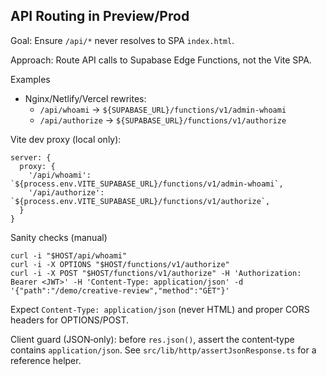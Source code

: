 ## API Routing in Preview/Prod

Goal: Ensure `/api/*` never resolves to SPA `index.html`.

Approach: Route API calls to Supabase Edge Functions, not the Vite SPA.

Examples
- Nginx/Netlify/Vercel rewrites:
  - `/api/whoami` → `${SUPABASE_URL}/functions/v1/admin-whoami`
  - `/api/authorize` → `${SUPABASE_URL}/functions/v1/authorize`

Vite dev proxy (local only):
```
server: {
  proxy: {
    '/api/whoami': `${process.env.VITE_SUPABASE_URL}/functions/v1/admin-whoami`,
    '/api/authorize': `${process.env.VITE_SUPABASE_URL}/functions/v1/authorize`,
  }
}
```

Sanity checks (manual)
```
curl -i "$HOST/api/whoami"
curl -i -X OPTIONS "$HOST/functions/v1/authorize"
curl -i -X POST "$HOST/functions/v1/authorize" -H 'Authorization: Bearer <JWT>' -H 'Content-Type: application/json' -d '{"path":"/demo/creative-review","method":"GET"}'
```
Expect `Content-Type: application/json` (never HTML) and proper CORS headers for OPTIONS/POST.

Client guard (JSON‑only): before `res.json()`, assert the content‑type contains `application/json`. See `src/lib/http/assertJsonResponse.ts` for a reference helper.
